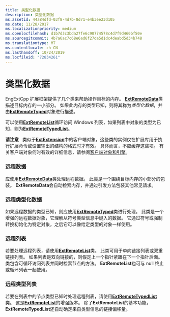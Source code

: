 ```yaml
---
title: 类型化数据
description: 类型化数据
ms.assetid: 44a84dfd-03f8-4d7b-8d71-e4b3ee23d105
ms.date: 11/28/2017
ms.localizationpriority: medium
ms.openlocfilehash: d1b7d3c3bda27fe6c90774578c4d7f9d460bf50e
ms.sourcegitcommit: 4b7a6ac7c68e6ad6f27da5d1dc4deabd5d34b748
ms.translationtype: MT
ms.contentlocale: zh-CN
ms.lasthandoff: 10/24/2019
ms.locfileid: "72834261"
---
```

# <a name="typed-data"></a>类型化数据


EngExtCpp 扩展框架提供了几个类来帮助操作目标的内存。 [**ExtRemoteData**](https://docs.microsoft.com/windows-hardware/drivers/ddi/engextcpp/nl-engextcpp-extremotedata)类描述目标内存的一小部分。 如果此内存的类型已知，则将其称为*类型化数据*，并由[**ExtRemoteTyped**](https://docs.microsoft.com/windows-hardware/drivers/ddi/engextcpp/nl-engextcpp-extremotetyped)对象进行描述。

可以使用[**ExtRemoteList**](https://docs.microsoft.com/windows-hardware/drivers/ddi/engextcpp/nl-engextcpp-extremotelist)循环访问 Windows 列表，如果列表中对象的类型为已知，则为[**ExtRemoteTypedList**](https://docs.microsoft.com/windows-hardware/drivers/ddi/engextcpp/nl-engextcpp-extremotetypedlist)。

**请注意**   类似于[**ExtExtension**](https://msdn.microsoft.com/library/windows/hardware/ff543981)中的客户端对象，这些类的实例仅在扩展库用于执行扩展命令或设置输出的结构的格式时才有效。 具体而言，不应缓存这些项。 有关客户端对象何时有效的详细信息，请参阅[客户端对象和引擎](client-objects-and-the-engine.md)。

 

### <a name="span-idremote_dataspanspan-idremote_dataspanremote-data"></a><span id="remote_data"></span><span id="REMOTE_DATA"></span>远程数据

应使用[**ExtRemoteData**](https://docs.microsoft.com/windows-hardware/drivers/ddi/engextcpp/nl-engextcpp-extremotedata)类处理远程数据。 此类是一个围绕目标内存的小部分的包装。 **ExtRemoteData**会自动检索内存，并通过引发方法包装其他常见请求。

### <a name="span-idremote_typed_dataspanspan-idremote_typed_dataspanremote-typed-data"></a><span id="remote_typed_data"></span><span id="REMOTE_TYPED_DATA"></span>远程类型化数据

如果远程数据的类型已知，则应使用[**ExtRemoteTyped**](https://docs.microsoft.com/windows-hardware/drivers/ddi/engextcpp/nl-engextcpp-extremotetyped)类进行处理。 此类是一个增强的远程数据对象，它理解从符号类型信息中键入的数据。 它通过符号或强制转换初始化为特定对象，之后它可以像给定类型的对象一样使用。

### <a name="span-idremote_listsspanspan-idremote_listsspanremote-lists"></a><span id="remote_lists"></span><span id="REMOTE_LISTS"></span>远程列表

若要处理远程列表，请使用[**ExtRemoteList**](https://docs.microsoft.com/windows-hardware/drivers/ddi/engextcpp/nl-engextcpp-extremotelist)类。 此类可用于单向链接列表或双重链接列表。 如果列表是双向链接的，则假定上一个指针紧跟在下一个指针后面。 类包含可循环访问列表并同时检索节点的方法。 **ExtRemoteList**也可与 null 终止或循环列表一起使用。

### <a name="span-idremote_typed_listsspanspan-idremote_typed_listsspanremote-typed-lists"></a><span id="remote_typed_lists"></span><span id="REMOTE_TYPED_LISTS"></span>远程类型列表

若要在列表中的节点类型已知时处理远程列表，请使用[**ExtRemoteTypedList**](https://docs.microsoft.com/windows-hardware/drivers/ddi/engextcpp/nl-engextcpp-extremotetypedlist)类。 这是[**ExtRemoteList**](https://docs.microsoft.com/windows-hardware/drivers/ddi/engextcpp/nl-engextcpp-extremotelist)的增强版本。 除了**ExtRemoteList**的基本功能， **ExtRemoteTypedList**还自动确定来自类型信息的链接偏移量。

 

 





